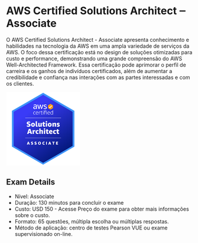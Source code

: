 # AWS Certified Solutions Architect ‒ Associate
O AWS Certified Solutions Architect - Associate apresenta conhecimento e habilidades na tecnologia da AWS em uma ampla variedade de serviços da AWS. O foco dessa certificação está no design de soluções otimizadas para custo e performance, demonstrando uma grande compreensão do AWS Well-Architected Framework. Essa certificação pode aprimorar o perfil de carreira e os ganhos de indivíduos certificados, além de aumentar a credibilidade e confiança nas interações com as partes interessadas e com os clientes.

<img src="https://github.com/aws-expert/learning-aws-solutions-architect/blob/main/images/aws%20logo.png" width="200" height="200"/>

## Exam Details
- Nível: Associate
- Duração: 130 minutos para concluir o exame
- Custo: USD 150 - Acesse Preço do exame para obter mais informações sobre o custo.
- Formato: 65 questões, múltipla escolha ou múltiplas respostas.
- Método de aplicação: centro de testes Pearson VUE ou exame supervisionado on-line.